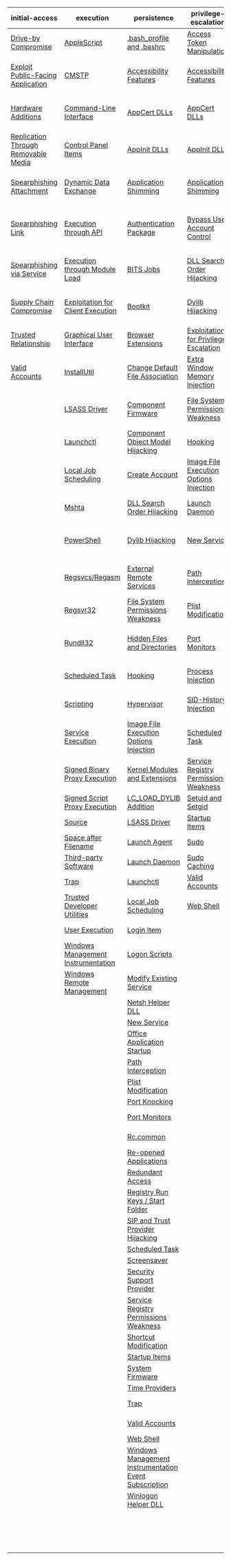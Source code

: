 | initial-access | execution | persistence | privilege-escalation | defense-evasion | credential-access | discovery | lateral-movement | collection | exfiltration | command-and-control |
|-----|-----|-----|-----|-----|-----|-----|-----|-----|-----|-----|
| [Drive-by Compromise](https://github.com/redcanaryco/atomic-red-team/new/master/atomics/t1189?t1189.md) | [AppleScript](https://github.com/redcanaryco/atomic-red-team/new/master/atomics/t1155?t1155.md) | [.bash_profile and .bashrc](https://github.com/redcanaryco/atomic-red-team/new/master/atomics/t1156?t1156.md) | [Access Token Manipulation](https://github.com/redcanaryco/atomic-red-team/new/master/atomics/t1134?t1134.md) | [Access Token Manipulation](https://github.com/redcanaryco/atomic-red-team/new/master/atomics/t1134?t1134.md) | [Account Manipulation](https://github.com/redcanaryco/atomic-red-team/new/master/atomics/t1098?t1098.md) | [Account Discovery](https://github.com/redcanaryco/atomic-red-team/tree/master/atomics/t1087/t1087.md) | [AppleScript](https://github.com/redcanaryco/atomic-red-team/new/master/atomics/t1155?t1155.md) | [Audio Capture](https://github.com/redcanaryco/atomic-red-team/tree/master/atomics/t1123/t1123.md) | [Automated Exfiltration](https://github.com/redcanaryco/atomic-red-team/new/master/atomics/t1020?t1020.md) | [Commonly Used Port](https://github.com/redcanaryco/atomic-red-team/new/master/atomics/t1043?t1043.md) |
| [Exploit Public-Facing Application](https://github.com/redcanaryco/atomic-red-team/new/master/atomics/t1190?t1190.md) | [CMSTP](https://github.com/redcanaryco/atomic-red-team/new/master/atomics/t1191?t1191.md) | [Accessibility Features](https://github.com/redcanaryco/atomic-red-team/new/master/atomics/t1015?t1015.md) | [Accessibility Features](https://github.com/redcanaryco/atomic-red-team/new/master/atomics/t1015?t1015.md) | [BITS Jobs](https://github.com/redcanaryco/atomic-red-team/new/master/atomics/t1197?t1197.md) | [Bash History](https://github.com/redcanaryco/atomic-red-team/tree/master/atomics/t1139/t1139.md) | [Application Window Discovery](https://github.com/redcanaryco/atomic-red-team/new/master/atomics/t1010?t1010.md) | [Application Deployment Software](https://github.com/redcanaryco/atomic-red-team/new/master/atomics/t1017?t1017.md) | [Automated Collection](https://github.com/redcanaryco/atomic-red-team/new/master/atomics/t1119?t1119.md) | [Data Compressed](https://github.com/redcanaryco/atomic-red-team/tree/master/atomics/t1002/t1002.md) | [Communication Through Removable Media](https://github.com/redcanaryco/atomic-red-team/new/master/atomics/t1092?t1092.md) |
| [Hardware Additions](https://github.com/redcanaryco/atomic-red-team/new/master/atomics/t1200?t1200.md) | [Command-Line Interface](https://github.com/redcanaryco/atomic-red-team/new/master/atomics/t1059?t1059.md) | [AppCert DLLs](https://github.com/redcanaryco/atomic-red-team/new/master/atomics/t1182?t1182.md) | [AppCert DLLs](https://github.com/redcanaryco/atomic-red-team/new/master/atomics/t1182?t1182.md) | [Binary Padding](https://github.com/redcanaryco/atomic-red-team/new/master/atomics/t1009?t1009.md) | [Brute Force](https://github.com/redcanaryco/atomic-red-team/tree/master/atomics/t1110/t1110.md) | [Browser Bookmark Discovery](https://github.com/redcanaryco/atomic-red-team/new/master/atomics/t1217?t1217.md) | [Distributed Component Object Model](https://github.com/redcanaryco/atomic-red-team/new/master/atomics/t1175?t1175.md) | [Clipboard Data](https://github.com/redcanaryco/atomic-red-team/tree/master/atomics/t1115/t1115.md) | [Data Encrypted](https://github.com/redcanaryco/atomic-red-team/new/master/atomics/t1022?t1022.md) | [Connection Proxy](https://github.com/redcanaryco/atomic-red-team/new/master/atomics/t1090?t1090.md) |
| [Replication Through Removable Media](https://github.com/redcanaryco/atomic-red-team/new/master/atomics/t1091?t1091.md) | [Control Panel Items](https://github.com/redcanaryco/atomic-red-team/new/master/atomics/t1196?t1196.md) | [AppInit DLLs](https://github.com/redcanaryco/atomic-red-team/new/master/atomics/t1103?t1103.md) | [AppInit DLLs](https://github.com/redcanaryco/atomic-red-team/new/master/atomics/t1103?t1103.md) | [Bypass User Account Control](https://github.com/redcanaryco/atomic-red-team/new/master/atomics/t1088?t1088.md) | [Credential Dumping](https://github.com/redcanaryco/atomic-red-team/tree/master/atomics/t1003/t1003.md) | [File and Directory Discovery](https://github.com/redcanaryco/atomic-red-team/new/master/atomics/t1083?t1083.md) | [Exploitation of Remote Services](https://github.com/redcanaryco/atomic-red-team/new/master/atomics/t1210?t1210.md) | [Data Staged](https://github.com/redcanaryco/atomic-red-team/new/master/atomics/t1074?t1074.md) | [Data Transfer Size Limits](https://github.com/redcanaryco/atomic-red-team/new/master/atomics/t1030?t1030.md) | [Custom Command and Control Protocol](https://github.com/redcanaryco/atomic-red-team/new/master/atomics/t1094?t1094.md) |
| [Spearphishing Attachment](https://github.com/redcanaryco/atomic-red-team/new/master/atomics/t1193?t1193.md) | [Dynamic Data Exchange](https://github.com/redcanaryco/atomic-red-team/new/master/atomics/t1173?t1173.md) | [Application Shimming](https://github.com/redcanaryco/atomic-red-team/new/master/atomics/t1138?t1138.md) | [Application Shimming](https://github.com/redcanaryco/atomic-red-team/new/master/atomics/t1138?t1138.md) | [CMSTP](https://github.com/redcanaryco/atomic-red-team/new/master/atomics/t1191?t1191.md) | [Credentials in Files](https://github.com/redcanaryco/atomic-red-team/new/master/atomics/t1081?t1081.md) | [Network Service Scanning](https://github.com/redcanaryco/atomic-red-team/tree/master/atomics/t1046/t1046.md) | [Logon Scripts](https://github.com/redcanaryco/atomic-red-team/new/master/atomics/t1037?t1037.md) | [Data from Information Repositories](https://github.com/redcanaryco/atomic-red-team/new/master/atomics/t1213?t1213.md) | [Exfiltration Over Alternative Protocol](https://github.com/redcanaryco/atomic-red-team/new/master/atomics/t1048?t1048.md) | [Custom Cryptographic Protocol](https://github.com/redcanaryco/atomic-red-team/new/master/atomics/t1024?t1024.md) |
| [Spearphishing Link](https://github.com/redcanaryco/atomic-red-team/new/master/atomics/t1192?t1192.md) | [Execution through API](https://github.com/redcanaryco/atomic-red-team/new/master/atomics/t1106?t1106.md) | [Authentication Package](https://github.com/redcanaryco/atomic-red-team/new/master/atomics/t1131?t1131.md) | [Bypass User Account Control](https://github.com/redcanaryco/atomic-red-team/new/master/atomics/t1088?t1088.md) | [Clear Command History](https://github.com/redcanaryco/atomic-red-team/tree/master/atomics/t1146/t1146.md) | [Credentials in Registry](https://github.com/redcanaryco/atomic-red-team/new/master/atomics/t1214?t1214.md) | [Network Share Discovery](https://github.com/redcanaryco/atomic-red-team/new/master/atomics/t1135?t1135.md) | [Pass the Hash](https://github.com/redcanaryco/atomic-red-team/new/master/atomics/t1075?t1075.md) | [Data from Local System](https://github.com/redcanaryco/atomic-red-team/new/master/atomics/t1005?t1005.md) | [Exfiltration Over Command and Control Channel](https://github.com/redcanaryco/atomic-red-team/new/master/atomics/t1041?t1041.md) | [Data Encoding](https://github.com/redcanaryco/atomic-red-team/new/master/atomics/t1132?t1132.md) |
| [Spearphishing via Service](https://github.com/redcanaryco/atomic-red-team/new/master/atomics/t1194?t1194.md) | [Execution through Module Load](https://github.com/redcanaryco/atomic-red-team/new/master/atomics/t1129?t1129.md) | [BITS Jobs](https://github.com/redcanaryco/atomic-red-team/new/master/atomics/t1197?t1197.md) | [DLL Search Order Hijacking](https://github.com/redcanaryco/atomic-red-team/new/master/atomics/t1038?t1038.md) | [Code Signing](https://github.com/redcanaryco/atomic-red-team/new/master/atomics/t1116?t1116.md) | [Exploitation for Credential Access](https://github.com/redcanaryco/atomic-red-team/new/master/atomics/t1212?t1212.md) | [Password Policy Discovery](https://github.com/redcanaryco/atomic-red-team/new/master/atomics/t1201?t1201.md) | [Pass the Ticket](https://github.com/redcanaryco/atomic-red-team/new/master/atomics/t1097?t1097.md) | [Data from Network Shared Drive](https://github.com/redcanaryco/atomic-red-team/new/master/atomics/t1039?t1039.md) | [Exfiltration Over Other Network Medium](https://github.com/redcanaryco/atomic-red-team/new/master/atomics/t1011?t1011.md) | [Data Obfuscation](https://github.com/redcanaryco/atomic-red-team/new/master/atomics/t1001?t1001.md) |
| [Supply Chain Compromise](https://github.com/redcanaryco/atomic-red-team/new/master/atomics/t1195?t1195.md) | [Exploitation for Client Execution](https://github.com/redcanaryco/atomic-red-team/new/master/atomics/t1203?t1203.md) | [Bootkit](https://github.com/redcanaryco/atomic-red-team/new/master/atomics/t1067?t1067.md) | [Dylib Hijacking](https://github.com/redcanaryco/atomic-red-team/new/master/atomics/t1157?t1157.md) | [Component Firmware](https://github.com/redcanaryco/atomic-red-team/new/master/atomics/t1109?t1109.md) | [Forced Authentication](https://github.com/redcanaryco/atomic-red-team/new/master/atomics/t1187?t1187.md) | [Peripheral Device Discovery](https://github.com/redcanaryco/atomic-red-team/new/master/atomics/t1120?t1120.md) | [Remote Desktop Protocol](https://github.com/redcanaryco/atomic-red-team/new/master/atomics/t1076?t1076.md) | [Data from Removable Media](https://github.com/redcanaryco/atomic-red-team/new/master/atomics/t1025?t1025.md) | [Exfiltration Over Physical Medium](https://github.com/redcanaryco/atomic-red-team/new/master/atomics/t1052?t1052.md) | [Domain Fronting](https://github.com/redcanaryco/atomic-red-team/new/master/atomics/t1172?t1172.md) |
| [Trusted Relationship](https://github.com/redcanaryco/atomic-red-team/new/master/atomics/t1199?t1199.md) | [Graphical User Interface](https://github.com/redcanaryco/atomic-red-team/new/master/atomics/t1061?t1061.md) | [Browser Extensions](https://github.com/redcanaryco/atomic-red-team/tree/master/atomics/t1176/t1176.md) | [Exploitation for Privilege Escalation](https://github.com/redcanaryco/atomic-red-team/new/master/atomics/t1068?t1068.md) | [Component Object Model Hijacking](https://github.com/redcanaryco/atomic-red-team/new/master/atomics/t1122?t1122.md) | [Hooking](https://github.com/redcanaryco/atomic-red-team/new/master/atomics/t1179?t1179.md) | [Permission Groups Discovery](https://github.com/redcanaryco/atomic-red-team/new/master/atomics/t1069?t1069.md) | [Remote File Copy](https://github.com/redcanaryco/atomic-red-team/tree/master/atomics/t1105/t1105.md) | [Email Collection](https://github.com/redcanaryco/atomic-red-team/new/master/atomics/t1114?t1114.md) | [Scheduled Transfer](https://github.com/redcanaryco/atomic-red-team/new/master/atomics/t1029?t1029.md) | [Fallback Channels](https://github.com/redcanaryco/atomic-red-team/new/master/atomics/t1008?t1008.md) |
| [Valid Accounts](https://github.com/redcanaryco/atomic-red-team/new/master/atomics/t1078?t1078.md) | [InstallUtil](https://github.com/redcanaryco/atomic-red-team/new/master/atomics/t1118?t1118.md) | [Change Default File Association](https://github.com/redcanaryco/atomic-red-team/new/master/atomics/t1042?t1042.md) | [Extra Window Memory Injection](https://github.com/redcanaryco/atomic-red-team/new/master/atomics/t1181?t1181.md) | [Control Panel Items](https://github.com/redcanaryco/atomic-red-team/new/master/atomics/t1196?t1196.md) | [Input Capture](https://github.com/redcanaryco/atomic-red-team/new/master/atomics/t1056?t1056.md) | [Process Discovery](https://github.com/redcanaryco/atomic-red-team/new/master/atomics/t1057?t1057.md) | [Remote Services](https://github.com/redcanaryco/atomic-red-team/new/master/atomics/t1021?t1021.md) | [Input Capture](https://github.com/redcanaryco/atomic-red-team/new/master/atomics/t1056?t1056.md) |  | [Multi-Stage Channels](https://github.com/redcanaryco/atomic-red-team/new/master/atomics/t1104?t1104.md) |
|  | [LSASS Driver](https://github.com/redcanaryco/atomic-red-team/new/master/atomics/t1177?t1177.md) | [Component Firmware](https://github.com/redcanaryco/atomic-red-team/new/master/atomics/t1109?t1109.md) | [File System Permissions Weakness](https://github.com/redcanaryco/atomic-red-team/new/master/atomics/t1044?t1044.md) | [DCShadow](https://github.com/redcanaryco/atomic-red-team/new/master/atomics/t1207?t1207.md) | [Input Prompt](https://github.com/redcanaryco/atomic-red-team/new/master/atomics/t1141?t1141.md) | [Query Registry](https://github.com/redcanaryco/atomic-red-team/new/master/atomics/t1012?t1012.md) | [Replication Through Removable Media](https://github.com/redcanaryco/atomic-red-team/new/master/atomics/t1091?t1091.md) | [Man in the Browser](https://github.com/redcanaryco/atomic-red-team/new/master/atomics/t1185?t1185.md) |  | [Multi-hop Proxy](https://github.com/redcanaryco/atomic-red-team/new/master/atomics/t1188?t1188.md) |
|  | [Launchctl](https://github.com/redcanaryco/atomic-red-team/new/master/atomics/t1152?t1152.md) | [Component Object Model Hijacking](https://github.com/redcanaryco/atomic-red-team/new/master/atomics/t1122?t1122.md) | [Hooking](https://github.com/redcanaryco/atomic-red-team/new/master/atomics/t1179?t1179.md) | [DLL Search Order Hijacking](https://github.com/redcanaryco/atomic-red-team/new/master/atomics/t1038?t1038.md) | [Kerberoasting](https://github.com/redcanaryco/atomic-red-team/new/master/atomics/t1208?t1208.md) | [Remote System Discovery](https://github.com/redcanaryco/atomic-red-team/new/master/atomics/t1018?t1018.md) | [SSH Hijacking](https://github.com/redcanaryco/atomic-red-team/new/master/atomics/t1184?t1184.md) | [Screen Capture](https://github.com/redcanaryco/atomic-red-team/tree/master/atomics/t1113/t1113.md) |  | [Multiband Communication](https://github.com/redcanaryco/atomic-red-team/new/master/atomics/t1026?t1026.md) |
|  | [Local Job Scheduling](https://github.com/redcanaryco/atomic-red-team/new/master/atomics/t1168?t1168.md) | [Create Account](https://github.com/redcanaryco/atomic-red-team/tree/master/atomics/t1136/t1136.md) | [Image File Execution Options Injection](https://github.com/redcanaryco/atomic-red-team/new/master/atomics/t1183?t1183.md) | [DLL Side-Loading](https://github.com/redcanaryco/atomic-red-team/new/master/atomics/t1073?t1073.md) | [Keychain](https://github.com/redcanaryco/atomic-red-team/new/master/atomics/t1142?t1142.md) | [Security Software Discovery](https://github.com/redcanaryco/atomic-red-team/new/master/atomics/t1063?t1063.md) | [Shared Webroot](https://github.com/redcanaryco/atomic-red-team/new/master/atomics/t1051?t1051.md) | [Video Capture](https://github.com/redcanaryco/atomic-red-team/new/master/atomics/t1125?t1125.md) |  | [Multilayer Encryption](https://github.com/redcanaryco/atomic-red-team/new/master/atomics/t1079?t1079.md) |
|  | [Mshta](https://github.com/redcanaryco/atomic-red-team/new/master/atomics/t1170?t1170.md) | [DLL Search Order Hijacking](https://github.com/redcanaryco/atomic-red-team/new/master/atomics/t1038?t1038.md) | [Launch Daemon](https://github.com/redcanaryco/atomic-red-team/new/master/atomics/t1160?t1160.md) | [Deobfuscate/Decode Files or Information](https://github.com/redcanaryco/atomic-red-team/new/master/atomics/t1140?t1140.md) | [LLMNR/NBT-NS Poisoning](https://github.com/redcanaryco/atomic-red-team/new/master/atomics/t1171?t1171.md) | [System Information Discovery](https://github.com/redcanaryco/atomic-red-team/new/master/atomics/t1082?t1082.md) | [Taint Shared Content](https://github.com/redcanaryco/atomic-red-team/new/master/atomics/t1080?t1080.md) |  |  | [Port Knocking](https://github.com/redcanaryco/atomic-red-team/new/master/atomics/t1205?t1205.md) |
|  | [PowerShell](https://github.com/redcanaryco/atomic-red-team/new/master/atomics/t1086?t1086.md) | [Dylib Hijacking](https://github.com/redcanaryco/atomic-red-team/new/master/atomics/t1157?t1157.md) | [New Service](https://github.com/redcanaryco/atomic-red-team/new/master/atomics/t1050?t1050.md) | [Disabling Security Tools](https://github.com/redcanaryco/atomic-red-team/tree/master/atomics/t1089/t1089.md) | [Network Sniffing](https://github.com/redcanaryco/atomic-red-team/new/master/atomics/t1040?t1040.md) | [System Network Configuration Discovery](https://github.com/redcanaryco/atomic-red-team/new/master/atomics/t1016?t1016.md) | [Third-party Software](https://github.com/redcanaryco/atomic-red-team/new/master/atomics/t1072?t1072.md) |  |  | [Remote Access Tools](https://github.com/redcanaryco/atomic-red-team/new/master/atomics/t1219?t1219.md) |
|  | [Regsvcs/Regasm](https://github.com/redcanaryco/atomic-red-team/new/master/atomics/t1121?t1121.md) | [External Remote Services](https://github.com/redcanaryco/atomic-red-team/new/master/atomics/t1133?t1133.md) | [Path Interception](https://github.com/redcanaryco/atomic-red-team/new/master/atomics/t1034?t1034.md) | [Exploitation for Defense Evasion](https://github.com/redcanaryco/atomic-red-team/new/master/atomics/t1211?t1211.md) | [Password Filter DLL](https://github.com/redcanaryco/atomic-red-team/new/master/atomics/t1174?t1174.md) | [System Network Connections Discovery](https://github.com/redcanaryco/atomic-red-team/new/master/atomics/t1049?t1049.md) | [Windows Admin Shares](https://github.com/redcanaryco/atomic-red-team/new/master/atomics/t1077?t1077.md) |  |  | [Remote File Copy](https://github.com/redcanaryco/atomic-red-team/tree/master/atomics/t1105/t1105.md) |
|  | [Regsvr32](https://github.com/redcanaryco/atomic-red-team/tree/master/atomics/t1117/t1117.md) | [File System Permissions Weakness](https://github.com/redcanaryco/atomic-red-team/new/master/atomics/t1044?t1044.md) | [Plist Modification](https://github.com/redcanaryco/atomic-red-team/new/master/atomics/t1150?t1150.md) | [Extra Window Memory Injection](https://github.com/redcanaryco/atomic-red-team/new/master/atomics/t1181?t1181.md) | [Private Keys](https://github.com/redcanaryco/atomic-red-team/new/master/atomics/t1145?t1145.md) | [System Owner/User Discovery](https://github.com/redcanaryco/atomic-red-team/new/master/atomics/t1033?t1033.md) | [Windows Remote Management](https://github.com/redcanaryco/atomic-red-team/new/master/atomics/t1028?t1028.md) |  |  | [Standard Application Layer Protocol](https://github.com/redcanaryco/atomic-red-team/new/master/atomics/t1071?t1071.md) |
|  | [Rundll32](https://github.com/redcanaryco/atomic-red-team/new/master/atomics/t1085?t1085.md) | [Hidden Files and Directories](https://github.com/redcanaryco/atomic-red-team/tree/master/atomics/t1158/t1158.md) | [Port Monitors](https://github.com/redcanaryco/atomic-red-team/new/master/atomics/t1013?t1013.md) | [File Deletion](https://github.com/redcanaryco/atomic-red-team/tree/master/atomics/t1107/t1107.md) | [Replication Through Removable Media](https://github.com/redcanaryco/atomic-red-team/new/master/atomics/t1091?t1091.md) | [System Service Discovery](https://github.com/redcanaryco/atomic-red-team/new/master/atomics/t1007?t1007.md) |  |  |  | [Standard Cryptographic Protocol](https://github.com/redcanaryco/atomic-red-team/new/master/atomics/t1032?t1032.md) |
|  | [Scheduled Task](https://github.com/redcanaryco/atomic-red-team/new/master/atomics/t1053?t1053.md) | [Hooking](https://github.com/redcanaryco/atomic-red-team/new/master/atomics/t1179?t1179.md) | [Process Injection](https://github.com/redcanaryco/atomic-red-team/new/master/atomics/t1055?t1055.md) | [File System Logical Offsets](https://github.com/redcanaryco/atomic-red-team/new/master/atomics/t1006?t1006.md) | [Securityd Memory](https://github.com/redcanaryco/atomic-red-team/new/master/atomics/t1167?t1167.md) | [System Time Discovery](https://github.com/redcanaryco/atomic-red-team/new/master/atomics/t1124?t1124.md) |  |  |  | [Standard Non-Application Layer Protocol](https://github.com/redcanaryco/atomic-red-team/new/master/atomics/t1095?t1095.md) |
|  | [Scripting](https://github.com/redcanaryco/atomic-red-team/new/master/atomics/t1064?t1064.md) | [Hypervisor](https://github.com/redcanaryco/atomic-red-team/new/master/atomics/t1062?t1062.md) | [SID-History Injection](https://github.com/redcanaryco/atomic-red-team/new/master/atomics/t1178?t1178.md) | [Gatekeeper Bypass](https://github.com/redcanaryco/atomic-red-team/new/master/atomics/t1144?t1144.md) | [Two-Factor Authentication Interception](https://github.com/redcanaryco/atomic-red-team/new/master/atomics/t1111?t1111.md) |  |  |  |  | [Uncommonly Used Port](https://github.com/redcanaryco/atomic-red-team/new/master/atomics/t1065?t1065.md) |
|  | [Service Execution](https://github.com/redcanaryco/atomic-red-team/new/master/atomics/t1035?t1035.md) | [Image File Execution Options Injection](https://github.com/redcanaryco/atomic-red-team/new/master/atomics/t1183?t1183.md) | [Scheduled Task](https://github.com/redcanaryco/atomic-red-team/new/master/atomics/t1053?t1053.md) | [HISTCONTROL](https://github.com/redcanaryco/atomic-red-team/tree/master/atomics/t1148/t1148.md) |  |  |  |  |  | [Web Service](https://github.com/redcanaryco/atomic-red-team/new/master/atomics/t1102?t1102.md) |
|  | [Signed Binary Proxy Execution](https://github.com/redcanaryco/atomic-red-team/new/master/atomics/t1218?t1218.md) | [Kernel Modules and Extensions](https://github.com/redcanaryco/atomic-red-team/new/master/atomics/t1215?t1215.md) | [Service Registry Permissions Weakness](https://github.com/redcanaryco/atomic-red-team/new/master/atomics/t1058?t1058.md) | [Hidden Files and Directories](https://github.com/redcanaryco/atomic-red-team/tree/master/atomics/t1158/t1158.md) |  |  |  |  |  |  |
|  | [Signed Script Proxy Execution](https://github.com/redcanaryco/atomic-red-team/new/master/atomics/t1216?t1216.md) | [LC_LOAD_DYLIB Addition](https://github.com/redcanaryco/atomic-red-team/new/master/atomics/t1161?t1161.md) | [Setuid and Setgid](https://github.com/redcanaryco/atomic-red-team/new/master/atomics/t1166?t1166.md) | [Hidden Users](https://github.com/redcanaryco/atomic-red-team/new/master/atomics/t1147?t1147.md) |  |  |  |  |  |  |
|  | [Source](https://github.com/redcanaryco/atomic-red-team/new/master/atomics/t1153?t1153.md) | [LSASS Driver](https://github.com/redcanaryco/atomic-red-team/new/master/atomics/t1177?t1177.md) | [Startup Items](https://github.com/redcanaryco/atomic-red-team/new/master/atomics/t1165?t1165.md) | [Hidden Window](https://github.com/redcanaryco/atomic-red-team/new/master/atomics/t1143?t1143.md) |  |  |  |  |  |  |
|  | [Space after Filename](https://github.com/redcanaryco/atomic-red-team/new/master/atomics/t1151?t1151.md) | [Launch Agent](https://github.com/redcanaryco/atomic-red-team/new/master/atomics/t1159?t1159.md) | [Sudo](https://github.com/redcanaryco/atomic-red-team/new/master/atomics/t1169?t1169.md) | [Image File Execution Options Injection](https://github.com/redcanaryco/atomic-red-team/new/master/atomics/t1183?t1183.md) |  |  |  |  |  |  |
|  | [Third-party Software](https://github.com/redcanaryco/atomic-red-team/new/master/atomics/t1072?t1072.md) | [Launch Daemon](https://github.com/redcanaryco/atomic-red-team/new/master/atomics/t1160?t1160.md) | [Sudo Caching](https://github.com/redcanaryco/atomic-red-team/new/master/atomics/t1206?t1206.md) | [Indicator Blocking](https://github.com/redcanaryco/atomic-red-team/new/master/atomics/t1054?t1054.md) |  |  |  |  |  |  |
|  | [Trap](https://github.com/redcanaryco/atomic-red-team/new/master/atomics/t1154?t1154.md) | [Launchctl](https://github.com/redcanaryco/atomic-red-team/new/master/atomics/t1152?t1152.md) | [Valid Accounts](https://github.com/redcanaryco/atomic-red-team/new/master/atomics/t1078?t1078.md) | [Indicator Removal from Tools](https://github.com/redcanaryco/atomic-red-team/new/master/atomics/t1066?t1066.md) |  |  |  |  |  |  |
|  | [Trusted Developer Utilities](https://github.com/redcanaryco/atomic-red-team/new/master/atomics/t1127?t1127.md) | [Local Job Scheduling](https://github.com/redcanaryco/atomic-red-team/new/master/atomics/t1168?t1168.md) | [Web Shell](https://github.com/redcanaryco/atomic-red-team/new/master/atomics/t1100?t1100.md) | [Indicator Removal on Host](https://github.com/redcanaryco/atomic-red-team/new/master/atomics/t1070?t1070.md) |  |  |  |  |  |  |
|  | [User Execution](https://github.com/redcanaryco/atomic-red-team/new/master/atomics/t1204?t1204.md) | [Login Item](https://github.com/redcanaryco/atomic-red-team/new/master/atomics/t1162?t1162.md) |  | [Indirect Command Execution](https://github.com/redcanaryco/atomic-red-team/new/master/atomics/t1202?t1202.md) |  |  |  |  |  |  |
|  | [Windows Management Instrumentation](https://github.com/redcanaryco/atomic-red-team/new/master/atomics/t1047?t1047.md) | [Logon Scripts](https://github.com/redcanaryco/atomic-red-team/new/master/atomics/t1037?t1037.md) |  | [Install Root Certificate](https://github.com/redcanaryco/atomic-red-team/tree/master/atomics/t1130/t1130.md) |  |  |  |  |  |  |
|  | [Windows Remote Management](https://github.com/redcanaryco/atomic-red-team/new/master/atomics/t1028?t1028.md) | [Modify Existing Service](https://github.com/redcanaryco/atomic-red-team/new/master/atomics/t1031?t1031.md) |  | [InstallUtil](https://github.com/redcanaryco/atomic-red-team/new/master/atomics/t1118?t1118.md) |  |  |  |  |  |  |
|  |  | [Netsh Helper DLL](https://github.com/redcanaryco/atomic-red-team/new/master/atomics/t1128?t1128.md) |  | [LC_MAIN Hijacking](https://github.com/redcanaryco/atomic-red-team/new/master/atomics/t1149?t1149.md) |  |  |  |  |  |  |
|  |  | [New Service](https://github.com/redcanaryco/atomic-red-team/new/master/atomics/t1050?t1050.md) |  | [Launchctl](https://github.com/redcanaryco/atomic-red-team/new/master/atomics/t1152?t1152.md) |  |  |  |  |  |  |
|  |  | [Office Application Startup](https://github.com/redcanaryco/atomic-red-team/new/master/atomics/t1137?t1137.md) |  | [Masquerading](https://github.com/redcanaryco/atomic-red-team/new/master/atomics/t1036?t1036.md) |  |  |  |  |  |  |
|  |  | [Path Interception](https://github.com/redcanaryco/atomic-red-team/new/master/atomics/t1034?t1034.md) |  | [Modify Registry](https://github.com/redcanaryco/atomic-red-team/new/master/atomics/t1112?t1112.md) |  |  |  |  |  |  |
|  |  | [Plist Modification](https://github.com/redcanaryco/atomic-red-team/new/master/atomics/t1150?t1150.md) |  | [Mshta](https://github.com/redcanaryco/atomic-red-team/new/master/atomics/t1170?t1170.md) |  |  |  |  |  |  |
|  |  | [Port Knocking](https://github.com/redcanaryco/atomic-red-team/new/master/atomics/t1205?t1205.md) |  | [NTFS File Attributes](https://github.com/redcanaryco/atomic-red-team/new/master/atomics/t1096?t1096.md) |  |  |  |  |  |  |
|  |  | [Port Monitors](https://github.com/redcanaryco/atomic-red-team/new/master/atomics/t1013?t1013.md) |  | [Network Share Connection Removal](https://github.com/redcanaryco/atomic-red-team/new/master/atomics/t1126?t1126.md) |  |  |  |  |  |  |
|  |  | [Rc.common](https://github.com/redcanaryco/atomic-red-team/new/master/atomics/t1163?t1163.md) |  | [Obfuscated Files or Information](https://github.com/redcanaryco/atomic-red-team/new/master/atomics/t1027?t1027.md) |  |  |  |  |  |  |
|  |  | [Re-opened Applications](https://github.com/redcanaryco/atomic-red-team/new/master/atomics/t1164?t1164.md) |  | [Plist Modification](https://github.com/redcanaryco/atomic-red-team/new/master/atomics/t1150?t1150.md) |  |  |  |  |  |  |
|  |  | [Redundant Access](https://github.com/redcanaryco/atomic-red-team/new/master/atomics/t1108?t1108.md) |  | [Port Knocking](https://github.com/redcanaryco/atomic-red-team/new/master/atomics/t1205?t1205.md) |  |  |  |  |  |  |
|  |  | [Registry Run Keys / Start Folder](https://github.com/redcanaryco/atomic-red-team/new/master/atomics/t1060?t1060.md) |  | [Process Doppelgänging](https://github.com/redcanaryco/atomic-red-team/new/master/atomics/t1186?t1186.md) |  |  |  |  |  |  |
|  |  | [SIP and Trust Provider Hijacking](https://github.com/redcanaryco/atomic-red-team/new/master/atomics/t1198?t1198.md) |  | [Process Hollowing](https://github.com/redcanaryco/atomic-red-team/new/master/atomics/t1093?t1093.md) |  |  |  |  |  |  |
|  |  | [Scheduled Task](https://github.com/redcanaryco/atomic-red-team/new/master/atomics/t1053?t1053.md) |  | [Process Injection](https://github.com/redcanaryco/atomic-red-team/new/master/atomics/t1055?t1055.md) |  |  |  |  |  |  |
|  |  | [Screensaver](https://github.com/redcanaryco/atomic-red-team/new/master/atomics/t1180?t1180.md) |  | [Redundant Access](https://github.com/redcanaryco/atomic-red-team/new/master/atomics/t1108?t1108.md) |  |  |  |  |  |  |
|  |  | [Security Support Provider](https://github.com/redcanaryco/atomic-red-team/new/master/atomics/t1101?t1101.md) |  | [Regsvcs/Regasm](https://github.com/redcanaryco/atomic-red-team/new/master/atomics/t1121?t1121.md) |  |  |  |  |  |  |
|  |  | [Service Registry Permissions Weakness](https://github.com/redcanaryco/atomic-red-team/new/master/atomics/t1058?t1058.md) |  | [Regsvr32](https://github.com/redcanaryco/atomic-red-team/tree/master/atomics/t1117/t1117.md) |  |  |  |  |  |  |
|  |  | [Shortcut Modification](https://github.com/redcanaryco/atomic-red-team/new/master/atomics/t1023?t1023.md) |  | [Rootkit](https://github.com/redcanaryco/atomic-red-team/new/master/atomics/t1014?t1014.md) |  |  |  |  |  |  |
|  |  | [Startup Items](https://github.com/redcanaryco/atomic-red-team/new/master/atomics/t1165?t1165.md) |  | [Rundll32](https://github.com/redcanaryco/atomic-red-team/new/master/atomics/t1085?t1085.md) |  |  |  |  |  |  |
|  |  | [System Firmware](https://github.com/redcanaryco/atomic-red-team/new/master/atomics/t1019?t1019.md) |  | [SIP and Trust Provider Hijacking](https://github.com/redcanaryco/atomic-red-team/new/master/atomics/t1198?t1198.md) |  |  |  |  |  |  |
|  |  | [Time Providers](https://github.com/redcanaryco/atomic-red-team/new/master/atomics/t1209?t1209.md) |  | [Scripting](https://github.com/redcanaryco/atomic-red-team/new/master/atomics/t1064?t1064.md) |  |  |  |  |  |  |
|  |  | [Trap](https://github.com/redcanaryco/atomic-red-team/new/master/atomics/t1154?t1154.md) |  | [Signed Binary Proxy Execution](https://github.com/redcanaryco/atomic-red-team/new/master/atomics/t1218?t1218.md) |  |  |  |  |  |  |
|  |  | [Valid Accounts](https://github.com/redcanaryco/atomic-red-team/new/master/atomics/t1078?t1078.md) |  | [Signed Script Proxy Execution](https://github.com/redcanaryco/atomic-red-team/new/master/atomics/t1216?t1216.md) |  |  |  |  |  |  |
|  |  | [Web Shell](https://github.com/redcanaryco/atomic-red-team/new/master/atomics/t1100?t1100.md) |  | [Software Packing](https://github.com/redcanaryco/atomic-red-team/new/master/atomics/t1045?t1045.md) |  |  |  |  |  |  |
|  |  | [Windows Management Instrumentation Event Subscription](https://github.com/redcanaryco/atomic-red-team/new/master/atomics/t1084?t1084.md) |  | [Space after Filename](https://github.com/redcanaryco/atomic-red-team/new/master/atomics/t1151?t1151.md) |  |  |  |  |  |  |
|  |  | [Winlogon Helper DLL](https://github.com/redcanaryco/atomic-red-team/new/master/atomics/t1004?t1004.md) |  | [Timestomp](https://github.com/redcanaryco/atomic-red-team/tree/master/atomics/t1099/t1099.md) |  |  |  |  |  |  |
|  |  |  |  | [Trusted Developer Utilities](https://github.com/redcanaryco/atomic-red-team/new/master/atomics/t1127?t1127.md) |  |  |  |  |  |  |
|  |  |  |  | [Valid Accounts](https://github.com/redcanaryco/atomic-red-team/new/master/atomics/t1078?t1078.md) |  |  |  |  |  |  |
|  |  |  |  | [Web Service](https://github.com/redcanaryco/atomic-red-team/new/master/atomics/t1102?t1102.md) |  |  |  |  |  |  |
